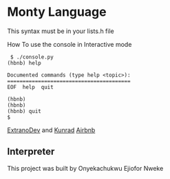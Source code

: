 # Monty Language

This syntax must be in your lists.h file

How To use the console in Interactive mode
```
 $ ./console.py
(hbnb) help

Documented commands (type help <topic>):
========================================
EOF  help  quit

(hbnb) 
(hbnb) 
(hbnb) quit
$
```

[ExtranoDev](https://www.github.com/ExtranoDev) and [Kunrad](https://www.github.com/kunrad)
[Airbnb](https://www.airbnb.com)
## Interpreter
This project was built by Onyekachukwu Ejiofor Nweke
